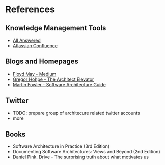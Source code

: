 # References

## Knowledge Management Tools

* [All Answered](https://www.allanswered.com)
* [Atlassian Confluence](https://www.atlassian.com/software/confluence)

## Blogs and Homepages

* [Floyd May - Medium](https://medium.com/@floyd.may)
* [Gregor Hohpe - The Architect Elevator](https://architectelevator.com/about/)
* [Martin Fowler - Software Architecture Guide](https://martinfowler.com/architecture/)

## Twitter

* TODO: prepare group of architecure related twitter accounts 
* more

## Books

* Software Architecture in Practice \(3rd Edition\)
* Documenting Software Architectures: Views and Beyond \(2nd Edition\)
* Daniel Pink. Drive - The surprising truth about what motivates us

